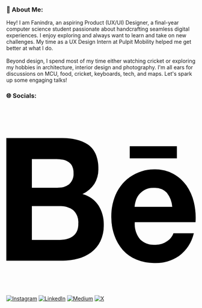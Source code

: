 ### 💫 About Me:
Hey! I am Fanindra, an aspiring Product (UX/UI) Designer, a final-year computer science student passionate about handcrafting seamless digital experiences. I enjoy exploring and always want to learn and take on new challenges. My time as a UX Design Intern at Pulpit Mobility helped me get better at what I do.<br><br>Beyond design, I spend most of my time either watching cricket or exploring my hobbies in architecture, interior design and photography. I'm all ears for discussions on MCU, food, cricket, keyboards, tech, and maps. Let's spark up some engaging talks!


### 🌐 Socials:
[<svg role="img" viewBox="0 0 24 24" xmlns="http://www.w3.org/2000/svg"><title>Behance</title><path d="M16.969 16.927a2.561 2.561 0 0 0 1.901.677 2.501 2.501 0 0 0 1.531-.475c.362-.235.636-.584.779-.99h2.585a5.091 5.091 0 0 1-1.9 2.896 5.292 5.292 0 0 1-3.091.88 5.839 5.839 0 0 1-2.284-.433 4.871 4.871 0 0 1-1.723-1.211 5.657 5.657 0 0 1-1.08-1.874 7.057 7.057 0 0 1-.383-2.393c-.005-.8.129-1.595.396-2.349a5.313 5.313 0 0 1 5.088-3.604 4.87 4.87 0 0 1 2.376.563c.661.362 1.231.87 1.668 1.485a6.2 6.2 0 0 1 .943 2.133c.194.821.263 1.666.205 2.508h-7.699c-.063.79.184 1.574.688 2.187ZM6.947 4.084a8.065 8.065 0 0 1 1.928.198 4.29 4.29 0 0 1 1.49.638c.418.303.748.711.958 1.182.241.579.357 1.203.341 1.83a3.506 3.506 0 0 1-.506 1.961 3.726 3.726 0 0 1-1.503 1.287 3.588 3.588 0 0 1 2.027 1.437c.464.747.697 1.615.67 2.494a4.593 4.593 0 0 1-.423 2.032 3.945 3.945 0 0 1-1.163 1.413 5.114 5.114 0 0 1-1.683.807 7.135 7.135 0 0 1-1.928.259H0V4.084h6.947Zm-.235 12.9c.308.004.616-.029.916-.099a2.18 2.18 0 0 0 .766-.332c.228-.158.411-.371.534-.619.142-.317.208-.663.191-1.009a2.08 2.08 0 0 0-.642-1.715 2.618 2.618 0 0 0-1.696-.505h-3.54v4.279h3.471Zm13.635-5.967a2.13 2.13 0 0 0-1.654-.619 2.336 2.336 0 0 0-1.163.259 2.474 2.474 0 0 0-.738.62 2.359 2.359 0 0 0-.396.792c-.074.239-.12.485-.137.734h4.769a3.239 3.239 0 0 0-.679-1.785l-.002-.001Zm-13.813-.648a2.254 2.254 0 0 0 1.423-.433c.399-.355.607-.88.56-1.413a1.916 1.916 0 0 0-.178-.891 1.298 1.298 0 0 0-.495-.533 1.851 1.851 0 0 0-.711-.274 3.966 3.966 0 0 0-.835-.073H3.241v3.631h3.293v-.014ZM21.62 5.122h-5.976v1.527h5.976V5.122Z"/></svg>](https://behance.net/imfanindra) [![Instagram](https://img.shields.io/badge/Instagram-%23E4405F.svg?logo=Instagram&logoColor=white)](https://instagram.com/imfanindra) [![LinkedIn](https://img.shields.io/badge/LinkedIn-%230077B5.svg?logo=linkedin&logoColor=white)](https://linkedin.com/in/fanindra-m) [![Medium](https://img.shields.io/badge/Medium-12100E?logo=medium&logoColor=white)](https://medium.com/@imfanindra) [![X](https://img.shields.io/badge/X-black.svg?logo=X&logoColor=white)](https://x.com/imfanindra)
